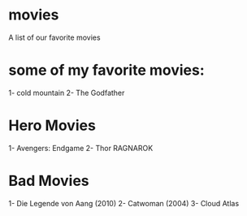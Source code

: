 # movies
A list of our favorite movies
# some of my favorite movies:
1- cold mountain
2- The Godfather

# Hero Movies
1- Avengers: Endgame 2- Thor RAGNAROK

# Bad Movies
1- Die Legende von Aang (2010) 2- Catwoman (2004) 3- Cloud Atlas